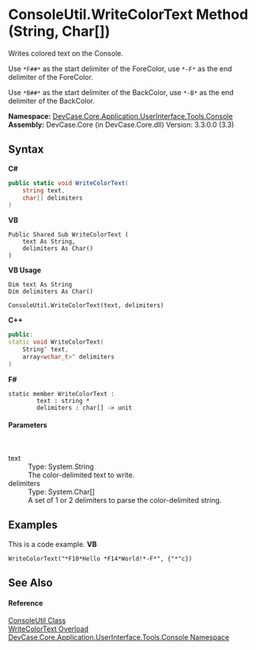 # ConsoleUtil.WriteColorText Method (String, Char[])
 

Writes colored text on the Console. 

 Use `*F##*` as the start delimiter of the ForeColor, use `*-F*` as the end delimiter of the ForeColor. 

 Use `*B##*` as the start delimiter of the BackColor, use `*-B*` as the end delimiter of the BackColor.

**Namespace:**&nbsp;<a href="N_DevCase_Core_Application_UserInterface_Tools_Console">DevCase.Core.Application.UserInterface.Tools.Console</a><br />**Assembly:**&nbsp;DevCase.Core (in DevCase.Core.dll) Version: 3.3.0.0 (3.3)

## Syntax

**C#**<br />
``` C#
public static void WriteColorText(
	string text,
	char[] delimiters
)
```

**VB**<br />
``` VB
Public Shared Sub WriteColorText ( 
	text As String,
	delimiters As Char()
)
```

**VB Usage**<br />
``` VB Usage
Dim text As String
Dim delimiters As Char()

ConsoleUtil.WriteColorText(text, delimiters)
```

**C++**<br />
``` C++
public:
static void WriteColorText(
	String^ text, 
	array<wchar_t>^ delimiters
)
```

**F#**<br />
``` F#
static member WriteColorText : 
        text : string * 
        delimiters : char[] -> unit 

```


#### Parameters
&nbsp;<dl><dt>text</dt><dd>Type: System.String<br />The color-delimited text to write.</dd><dt>delimiters</dt><dd>Type: System.Char[]<br />A set of 1 or 2 delimiters to parse the color-delimited string.</dd></dl>

## Examples
This is a code example. 
**VB**<br />
``` VB
WriteColorText("*F10*Hello *F14*World!*-F*", {"*"c})
```


## See Also


#### Reference
<a href="T_DevCase_Core_Application_UserInterface_Tools_Console_ConsoleUtil">ConsoleUtil Class</a><br /><a href="Overload_DevCase_Core_Application_UserInterface_Tools_Console_ConsoleUtil_WriteColorText">WriteColorText Overload</a><br /><a href="N_DevCase_Core_Application_UserInterface_Tools_Console">DevCase.Core.Application.UserInterface.Tools.Console Namespace</a><br />